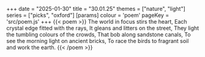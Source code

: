 +++
date = "2025-01-30"
title = "30.01.25"
themes = ["nature", "light"]
series = ["picks", "oxford"]
[params]
  colour = 'poem'
  pageKey = 'src/poem.js'
+++
{{< poem >}}
The world in focus stirs the heart,
Each crystal edge fitted with the rays,
It gleans and litters on the street,
They light the tumbling colours of the crowds,
That bob along sandstone canals,
To see the morning light on ancient bricks,
To race the birds to fragrant soil and work the earth.
{{< /poem >}}